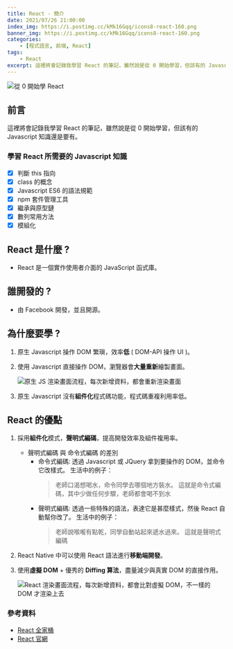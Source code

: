 ```yaml
---
title: React - 簡介
date: 2021/07/26 21:00:00
index_img: https://i.postimg.cc/kMk16Gqq/icons8-react-160.png
banner_img: https://i.postimg.cc/kMk16Gqq/icons8-react-160.png
categories:
    - [程式語言, 前端, React]
tags:
    - React
excerpt: 這裡將會記錄我學習 React 的筆記，雖然說是從 0 開始學習，但該有的 Javascript 知識還是要有。
---
```


![從 0 開始學 React](https://i.postimg.cc/kMk16Gqq/icons8-react-160.png)

## 前言

這裡將會記錄我學習 React 的筆記，雖然說是從 0 開始學習，但該有的 Javascript 知識還是要有。

### 學習 React 所需要的 Javascript 知識

- [x] 判斷 this 指向
- [x] class 的概念
- [x] Javascript ES6 的語法規範
- [x] npm 套件管理工具
- [x] 繼承與原型鏈
- [x] 數列常用方法
- [x] 模組化

## React 是什麼 ?

- React 是一個實作使用者介面的 JavaScript 函式庫。

## 誰開發的 ?

- 由 Facebook 開發，並且開源。

## 為什麼要學 ?

1. 原生 Javascript 操作 DOM 繁瑣，效率**低** ( DOM-API 操作 UI )。
2. 使用 Javascript 直接操作 DOM，瀏覽器會**大量重新**繪製畫面。

    ![原生 JS 渲染畫面流程，每次新增資料，都會重新渲染畫面](https://i.imgur.com/MAar8Vs.png)

3. 原生 Javascript 沒有**組件化**程式碼功能，程式碼重複利用率低。

## React 的優點

1. 採用**組件化**模式，**聲明式編碼**，提高開發效率及組件複用率。
    - 聲明式編碼 與 命令式編碼 的差別
        - 命令式編碼: 透過 Javascript 或 JQuery 拿到要操作的 DOM，並命令它改樣式。
            生活中的例子：
            > 老師口渴想喝水，命令同學去哪個地方裝水。
            > 這就是命令式編碼，其中少做任何步驟，老師都會喝不到水
        - 聲明式編碼: 透過一些特殊的語法，表達它是甚麼樣式，然後 React 自動幫你改了。
            生活中的例子：
            > 老師說喉嚨有點乾，同學自動站起來遞水過來。
            > 這就是聲明式編碼

2. React Native 中可以使用 React 語法進行**移動端開發**。

3. 使用**虛擬 DOM** + 優秀的 **Diffing 算法**，盡量減少與真實 DOM 的直接作用。

    ![React 渲染畫面流程，每次新增資料，都會比對虛擬 DOM，不一樣的 DOM 才渲染上去](https://i.imgur.com/3ibcbkp.png)

### 參考資料

- [React 全家桶](https://www.youtube.com/playlist?list=PLmOn9nNkQxJFJXLvkNsGsoCUxJLqyLGxu)
- [React 官網](https://reactjs.org/)
